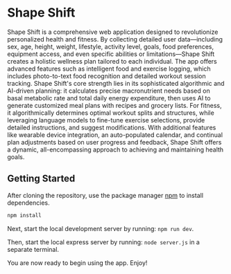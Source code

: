 # Shape Shift

Shape Shift is a comprehensive web application designed to revolutionize personalized health and fitness. By collecting detailed user data—including sex, age, height, weight, lifestyle, activity level, goals, food preferences, equipment access, and even specific abilities or limitations—Shape Shift creates a holistic wellness plan tailored to each individual. The app offers advanced features such as intelligent food and exercise logging, which includes photo-to-text food recognition and detailed workout session tracking. Shape Shift's core strength lies in its sophisticated algorithmic and AI-driven planning: it calculates precise macronutrient needs based on basal metabolic rate and total daily energy expenditure, then uses AI to generate customized meal plans with recipes and grocery lists. For fitness, it algorithmically determines optimal workout splits and structures, while leveraging language models to fine-tune exercise selections, provide detailed instructions, and suggest modifications. With additional features like wearable device integration, an auto-populated calendar, and continual plan adjustments based on user progress and feedback, Shape Shift offers a dynamic, all-encompassing approach to achieving and maintaining health goals.

## Getting Started

After cloning the repository, use the package manager [npm](https://www.npmjs.com/) to install dependencies.

```bash
npm install
```

Next, start the local development server by running: `npm run dev`.

Then, start the local express server by running: `node server.js` in a separate terminal.

You are now ready to begin using the app. Enjoy!